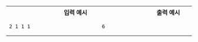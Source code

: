 <table>
<tr>
<th>
<img width=120/>
입력 예시
<img width=120/>
</th>
<th>
<img width=120/>
출력 예시
<img width=120/>
</th>
</tr>
<tr>
<td>

```
2 1 1 1
```

</td>
<td>

```
6
```
  
</td>
</tr>
</table>
